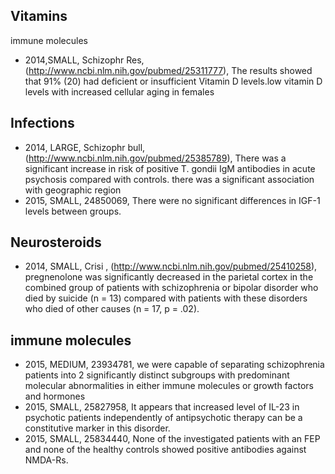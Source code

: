 ## Vitamins
immune molecules
* 2014,SMALL, Schizophr Res, (http://www.ncbi.nlm.nih.gov/pubmed/25311777),  The results showed that 91% (20) had deficient or insufficient Vitamin D levels.low vitamin D levels with increased cellular aging in females

## Infections
* 2014, LARGE, Schizophr bull, (http://www.ncbi.nlm.nih.gov/pubmed/25385789), There was a significant increase in risk of positive T. gondii IgM antibodies in acute psychosis compared with controls. there was a significant association with geographic region
* 2015, SMALL, 24850069, There were no significant differences in IGF-1 levels between groups. 

## Neurosteroids

* 2014, SMALL, Crisi , (http://www.ncbi.nlm.nih.gov/pubmed/25410258),  pregnenolone was significantly decreased in the parietal cortex in the combined group of patients with schizophrenia or bipolar disorder who died by suicide (n = 13) compared with patients with these disorders who died of other causes (n = 17, p = .02). 

## immune molecules
* 2015, MEDIUM, 23934781, we were capable of separating schizophrenia patients into 2 significantly distinct subgroups with predominant molecular abnormalities in either immune molecules or growth factors and hormones
* 2015, SMALL, 25827958, It appears that increased level of IL-23 in psychotic patients independently of antipsychotic therapy can be a constitutive marker in this disorder.
* 2015, SMALL, 25834440, None of the investigated patients with an FEP and none of the healthy controls showed positive antibodies against NMDA-Rs.
